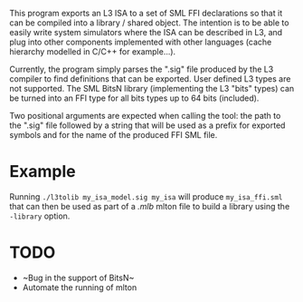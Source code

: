 This program exports an L3 ISA to a set of SML FFI declarations so that it can
be compiled into a library / shared object. The intention is to be able to
easily write system simulators where the ISA can be described in L3, and plug
into other components implemented with other languages (cache hierarchy
modelled in C/C++ for example...).

Currently, the program simply parses the ".sig" file produced by the L3
compiler to find definitions that can be exported. User defined L3 types are
not supported. The SML BitsN library (implementing the L3 "bits" types) can be
turned into an FFI type for all bits types up to 64 bits (included).

Two positional arguments are expected when calling the tool: the path to the
".sig" file followed by a string that will be used as a prefix for exported
symbols and for the name of the produced FFI SML file.

Example
=======

Running `./l3tolib my_isa_model.sig my_isa` will produce `my_isa_ffi.sml` that
can then be used as part of a *.mlb* mlton file to build a library using the
`-library` option.

TODO
====

* ~Bug in the support of BitsN~
* Automate the running of mlton
